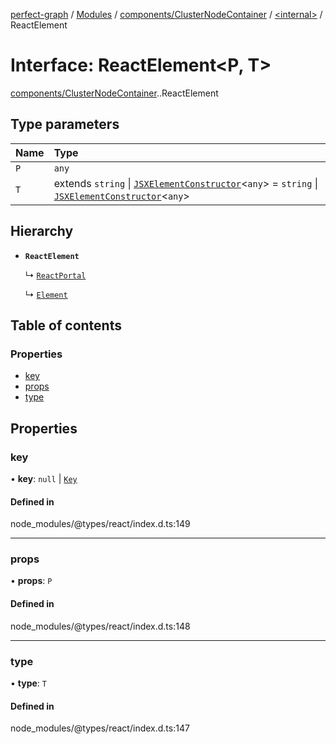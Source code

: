 [perfect-graph](../README.md) / [Modules](../modules.md) / [components/ClusterNodeContainer](../modules/components_ClusterNodeContainer.md) / [<internal\>](../modules/components_ClusterNodeContainer._internal_.md) / ReactElement

# Interface: ReactElement<P, T\>

[components/ClusterNodeContainer](../modules/components_ClusterNodeContainer.md).[<internal>](../modules/components_ClusterNodeContainer._internal_.md).ReactElement

## Type parameters

| Name | Type |
| :------ | :------ |
| `P` | `any` |
| `T` | extends `string` \| [`JSXElementConstructor`](../modules/components_ClusterNodeContainer._internal_.md#jsxelementconstructor)<`any`\> = `string` \| [`JSXElementConstructor`](../modules/components_ClusterNodeContainer._internal_.md#jsxelementconstructor)<`any`\> |

## Hierarchy

- **`ReactElement`**

  ↳ [`ReactPortal`](components_ClusterNodeContainer._internal_.ReactPortal.md)

  ↳ [`Element`](components_GraphEditor_ColorPicker._internal_.Element.md)

## Table of contents

### Properties

- [key](components_ClusterNodeContainer._internal_.ReactElement.md#key)
- [props](components_ClusterNodeContainer._internal_.ReactElement.md#props)
- [type](components_ClusterNodeContainer._internal_.ReactElement.md#type)

## Properties

### key

• **key**: ``null`` \| [`Key`](../modules/components_ClusterNodeContainer._internal_.md#key)

#### Defined in

node_modules/@types/react/index.d.ts:149

___

### props

• **props**: `P`

#### Defined in

node_modules/@types/react/index.d.ts:148

___

### type

• **type**: `T`

#### Defined in

node_modules/@types/react/index.d.ts:147
